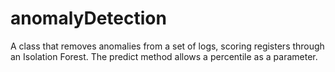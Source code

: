 # anomalyDetection

A class that removes anomalies from a set of logs, scoring registers through an Isolation Forest. The predict method allows a percentile as a parameter.
